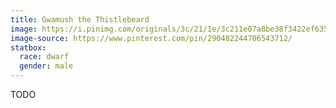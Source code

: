 ```yaml
---
title: Gwamush the Thistlebeard
image: https://i.pinimg.com/originals/3c/21/1e/3c211e07a8be38f3422ef6352b36de2c.jpg
image-source: https://www.pinterest.com/pin/290482244706543712/
statbox:
  race: dwarf
  gender: male
---
```


TODO
